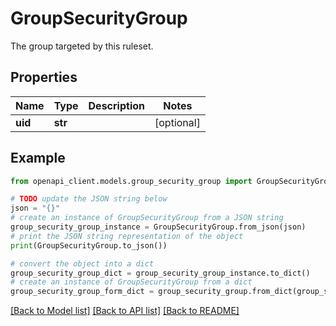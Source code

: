 # GroupSecurityGroup

The group targeted by this ruleset.

## Properties

Name | Type | Description | Notes
------------ | ------------- | ------------- | -------------
**uid** | **str** |  | [optional] 

## Example

```python
from openapi_client.models.group_security_group import GroupSecurityGroup

# TODO update the JSON string below
json = "{}"
# create an instance of GroupSecurityGroup from a JSON string
group_security_group_instance = GroupSecurityGroup.from_json(json)
# print the JSON string representation of the object
print(GroupSecurityGroup.to_json())

# convert the object into a dict
group_security_group_dict = group_security_group_instance.to_dict()
# create an instance of GroupSecurityGroup from a dict
group_security_group_form_dict = group_security_group.from_dict(group_security_group_dict)
```
[[Back to Model list]](../README.md#documentation-for-models) [[Back to API list]](../README.md#documentation-for-api-endpoints) [[Back to README]](../README.md)


